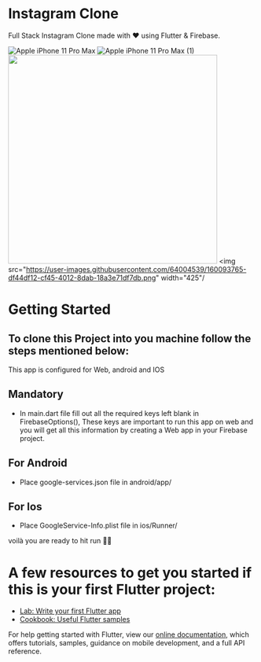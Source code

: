 # Instagram Clone

Full Stack Instagram Clone made with ❤ using Flutter & Firebase.


![Apple iPhone 11 Pro Max](https://user-images.githubusercontent.com/64004539/160093711-7c52d2b3-36af-47d2-a96f-4c30ff0ab6bb.png)
![Apple iPhone 11 Pro Max (1)](https://user-images.githubusercontent.com/64004539/160093765-df44df12-cf45-4012-8dab-18a3e71df7db.png)
<img src="https://user-images.githubusercontent.com/64004539/160093711-7c52d2b3-36af-47d2-a96f-4c30ff0ab6bb.png" width="425"/> <img src="https://user-images.githubusercontent.com/64004539/160093765-df44df12-cf45-4012-8dab-18a3e71df7db.png" width="425"/

# Getting Started

## To clone this Project into you machine follow the steps mentioned below:
This app is configured for Web, android and IOS

## Mandatory
* In main.dart file fill out all the required keys left blank in FirebaseOptions(), These keys are important to run this app on web and you will get all this information by creating a Web app in your Firebase project. 

## For Android
* Place google-services.json file in android/app/

## For Ios
* Place GoogleService-Info.plist file in ios/Runner/

voilà you are ready to hit run 🎉✨


# A few resources to get you started if this is your first Flutter project:

- [Lab: Write your first Flutter app](https://flutter.dev/docs/get-started/codelab)
- [Cookbook: Useful Flutter samples](https://flutter.dev/docs/cookbook)

For help getting started with Flutter, view our
[online documentation](https://flutter.dev/docs), which offers tutorials,
samples, guidance on mobile development, and a full API reference.
